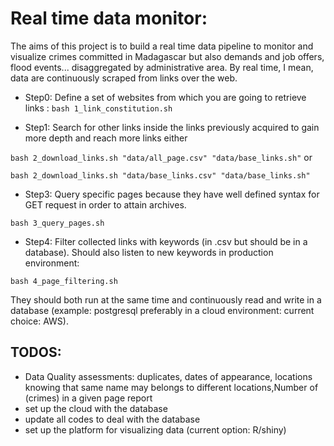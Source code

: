 # Real time data monitor:

The aims of this project is to build a real time data pipeline to monitor and visualize crimes committed in Madagascar but also demands and job offers, flood events... disaggregated by administrative area. By real time, I mean, data are continuously scraped from links over the web.


* Step0: Define a set of websites from which you are going to retrieve links : `bash 1_link_constitution.sh`

* Step1: Search for other links inside the links previously acquired to gain more depth and reach more links either

`bash 2_download_links.sh "data/all_page.csv" "data/base_links.sh"`  or

`bash 2_download_links.sh "data/base_links.csv" "data/base_links.sh"`

* Step3: Query specific pages because they have well defined syntax for GET request in order to attain archives.

`bash 3_query_pages.sh`

* Step4: Filter collected links with keywords (in .csv but should be in a database). Should also listen to new keywords in production environment:

`bash 4_page_filtering.sh`


They should both run at the same time and  continuously read and write in a database (example: postgresql preferably in a cloud environment: current choice: AWS).

## TODOS:

* Data Quality assessments: duplicates, dates of appearance, locations knowing that same name may belongs to different locations,Number of (crimes) in a given page report
* set up the cloud with the database
* update all codes to deal with the database
* set up the platform for visualizing data (current option: R/shiny)
